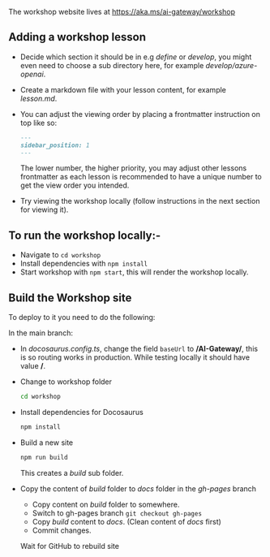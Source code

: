 The workshop website lives at https://aka.ms/ai-gateway/workshop

## Adding a workshop lesson

- Decide which section it should be in e.g *define* or *develop*, you might even need to choose a sub directory here, for example *develop/azure-openai*.
- Create a markdown file with your lesson content, for example *lesson.md*. 
- You can adjust the viewing order by placing a frontmatter instruction on top like so:

    ```markdown
    ---
    sidebar_position: 1
    ---
    ```

    The lower number, the higher priority, you may adjust other lessons frontmatter as each lesson is recommended to have a unique number to get the view order you intended.

- Try viewing the workshop locally (follow instructions in the next section for viewing it).

## To run the workshop locally:-

- Navigate to `cd workshop`
- Install dependencies with `npm install`
- Start workshop with `npm start`, this will render the workshop locally. 

## Build the Workshop site

To deploy to it you need to do the following:

In the main branch:


- In *docosaurus.config.ts*, change the field `baseUrl` to **/AI-Gateway/**, this is so routing works in production. While testing locally it should have value **/**.
- Change to workshop folder

    ```sh
    cd workshop
    ```

- Install dependencies for Docosaurus

   ```sh
   npm install
   ```

- Build a new site

    ```sh
    npm run build
    ```

    This creates a *build* sub folder.

- Copy the content of *build* folder to *docs* folder in the *gh-pages* branch

    - Copy content on *build* folder to somewhere.
    - Switch to gh-pages branch `git checkout gh-pages`
    - Copy *build* content to *docs*. (Clean content of *docs* first)
    - Commit changes.

    Wait for GitHub to rebuild site


